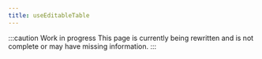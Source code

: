 ```yaml
---
title: useEditableTable
---
```


:::caution Work in progress
This page is currently being rewritten and is not complete or may have missing information.
:::
